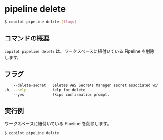 # pipeline delete
```bash
$ copilot pipeline delete [flags]
```

## コマンドの概要
`copilot pipeline delete` は、ワークスペースに紐付いている Pipeline を削除します。

## フラグ
```bash
    --delete-secret   Deletes AWS Secrets Manager secret associated with a pipeline source repository.
-h, --help            help for delete
    --yes             Skips confirmation prompt.
```

## 実行例
ワークスペースに紐付いている Pipeline を削除します。
```bash
$ copilot pipeline delete
```
